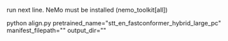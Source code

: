run next line. NeMo must be installed (nemo_toolkit[all])

python align.py pretrained_name="stt_en_fastconformer_hybrid_large_pc" manifest_filepath="<manifest with audio>" output_dir="<where to put files>"
